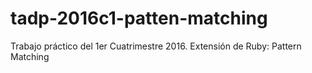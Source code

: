 # tadp-2016c1-patten-matching

Trabajo práctico del 1er Cuatrimestre 2016. Extensión de Ruby: Pattern Matching
